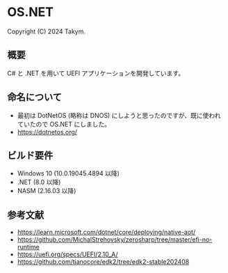 # OS.NET
Copyright (C) 2024 Takym.

## 概要
C# と .NET を用いて UEFI アプリケーションを開発しています。

## 命名について
* 最初は DotNetOS (略称は DNOS) にしようと思ったのですが、既に使われていたので OS.NET にしました。
* <https://dotnetos.org/>

## ビルド要件
* Windows 10 (10.0.19045.4894 以降)
* .NET (8.0 以降)
* NASM (2.16.03 以降)

## 参考文献
* <https://learn.microsoft.com/dotnet/core/deploying/native-aot/>
* <https://github.com/MichalStrehovsky/zerosharp/tree/master/efi-no-runtime>
* <https://uefi.org/specs/UEFI/2.10_A/>
* <https://github.com/tianocore/edk2/tree/edk2-stable202408>
